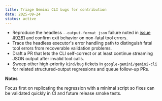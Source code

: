 ```yaml
---
title: Triage Gemini CLI bugs for contribution
date: 2025-09-24
status: active
---
```


- Reproduce the headless `--output-format json` failure noted in [issue #9281](https://github.com/google-gemini/gemini-cli/issues/9281) and confirm exit behavior on non-fatal tool errors.
- Trace the headless executor's error handling path to distinguish fatal tool errors from recoverable validation problems.
- Draft a PR that lets the CLI self-correct or at least continue streaming JSON output after invalid tool calls.
- Sweep other high-priority `kind/bug` tickets in `google-gemini/gemini-cli` for related structured-output regressions and queue follow-up PRs.

**Notes**

Focus first on replicating the regression with a minimal script so fixes can be validated quickly in CI and future release smoke tests.
